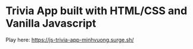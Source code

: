 # Trivia App built with HTML/CSS and Vanilla Javascript
Play here: https://js-trivia-app-minhvuong.surge.sh/
